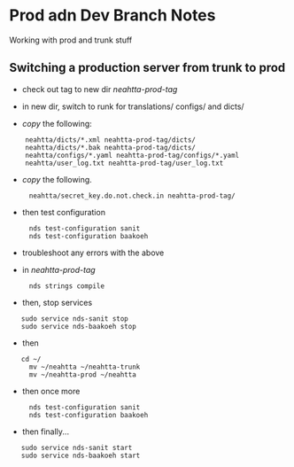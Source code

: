 #  Prod adn Dev Branch Notes

Working with prod and trunk stuff




##  Switching a production server from trunk to prod


 * check out tag to new dir *neahtta-prod-tag*


 * in new dir, switch to runk for translations/ configs/ and dicts/


 * *copy* the following:


```
    neahtta/dicts/*.xml neahtta-prod-tag/dicts/
    neahtta/dicts/*.bak neahtta-prod-tag/dicts/
    neahtta/configs/*.yaml neahtta-prod-tag/configs/*.yaml
    neahtta/user_log.txt neahtta-prod-tag/user_log.txt
```


 * *copy* the following.


```
     neahtta/secret_key.do.not.check.in neahtta-prod-tag/
```


 * then test configuration


```
     nds test-configuration sanit
     nds test-configuration baakoeh
```


 * troubleshoot any errors with the above


 * in *neahtta-prod-tag*


```
     nds strings compile
```


 * then, stop services


```
   sudo service nds-sanit stop
   sudo service nds-baakoeh stop
```

 
 * then


```
   cd ~/
     mv ~/neahtta ~/neahtta-trunk
     mv ~/neahtta-prod ~/neahtta
```


 * then once more


```
     nds test-configuration sanit
     nds test-configuration baakoeh
```


 * then finally...


```
   sudo service nds-sanit start
   sudo service nds-baakoeh start
```
